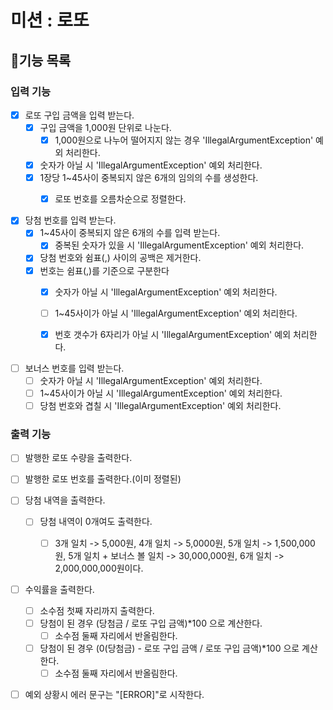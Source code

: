 # **미션 : 로또**

## **📜기능 목록**
 
### 입력 기능
- [x] 로또 구입 금액을 입력 받는다.
  - [x] 구입 금액을 1,000원 단위로 나눈다.
    - [x] 1,000원으로 나누어 떨어지지 않는 경우 'IllegalArgumentException' 예외 처리한다.
  - [x] 숫자가 아닐 시 'IllegalArgumentException' 예외 처리한다.
  - [x] 1장당 1~45사이 중복되지 않은 6개의 임의의 수를 생성한다.
    - [x] 로또 번호를 오름차순으로 정렬한다.


- [x] 당첨 번호를 입력 받는다.
  - [x] 1~45사이 중복되지 않은 6개의 수를 입력 받는다.
    - [x] 중복된 숫자가 있을 시 'IllegalArgumentException' 예외 처리한다.
  - [x] 당첨 번호와 쉼표(,) 사이의 공백은 제거한다.
  - [x] 번호는 쉼표(,)를 기준으로 구분한다
    - [x] 숫자가 아닐 시 'IllegalArgumentException' 예외 처리한다.
    - [ ] 1~45사이가 아닐 시 'IllegalArgumentException' 예외 처리한다.
    - [x] 번호 갯수가 6자리가 아닐 시 'IllegalArgumentException' 예외 처리한다.


- [ ] 보너스 번호를 입력 받는다.
  - [ ] 숫자가 아닐 시 'IllegalArgumentException' 예외 처리한다.
  - [ ] 1~45사이가 아닐 시 'IllegalArgumentException' 예외 처리한다.
  - [ ] 당첨 번호와 겹칠 시 'IllegalArgumentException' 예외 처리한다.

### 출력 기능
- [ ] 발행한 로또 수량을 출력한다.


- [ ] 발행한 로또 번호를 출력한다.(이미 정렬된)


- [ ] 당첨 내역을 출력한다.
  - [ ] 당첨 내역이 0개여도 출력한다.
    - [ ] 3개 일치 -> 5,000원, 4개 일치 -> 5,0000원, 5개 일치 -> 1,500,000원, 
          5개 일치 + 보너스 볼 일치 -> 30,000,000원, 6개 일치 -> 2,000,000,000원이다.


- [ ] 수익률을 출력한다.
  - [ ] 소수점 첫째 자리까지 출력한다.
  - [ ] 당첨이 된 경우 (당첨금 / 로또 구입 금액)*100 으로 계산한다.
    - [ ] 소수점 둘째 자리에서 반올림한다.
  - [ ] 당첨이 된 경우 (0(당첨금) - 로또 구입 금액 / 로또 구입 금액)*100 으로 계산한다.
    - [ ] 소수점 둘째 자리에서 반올림한다.
- [ ] 예외 상황시 에러 문구는 "[ERROR]"로 시작한다.
  

